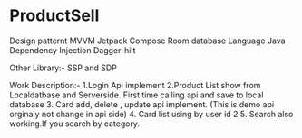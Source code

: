 # ProductSell
Design patternt 
MVVM
Jetpack Compose
Room database
Language 
Java
Dependency Injection 
Dagger-hilt

Other Library:-
SSP and SDP

Work Description:-
1.Login Api implement
2.Product List show from Localdatbase and Serverside. First time calling api and save to local database
3. Card add, delete , update api implement. (This is demo api orginaly not change in api side)
4. Card list using by user id 2
5. Search also working.If you search by category.
